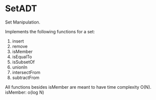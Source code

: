 # SetADT
Set Manipulation.

Implements the following functions for a set:
1. insert
2. remove
3. isMember
4. isEqualTo
5. isSubsetOf
6. unionIn
7. intersectFrom
8. subtractFrom

All functions besides isMember are meant to have time complexity O(N). isMember: o(log N)
